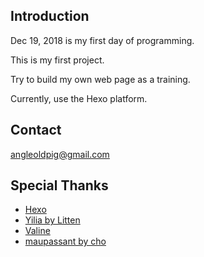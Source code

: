 Introduction
--------------------

Dec 19, 2018 is my first day of programming.

This is my first project.

Try to build my own web page as a training.

Currently, use the Hexo platform.

Contact
--------------------
angleoldpig@gmail.com

Special Thanks
--------------------
- [Hexo](https://hexo.io/)
- [Yilia by Litten](https://github.com/litten/hexo-theme-yilia)
- [Valine](https://valine.js.org/)
- [maupassant by cho](https://github.com/pagecho/maupassant)
